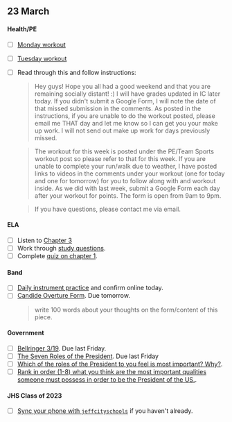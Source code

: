 ## 23 March

#### Health/PE

  * [ ] [Monday workout](https://youtu.be/AMsasySAi1M)
  * [ ] [Tuesday workout](https://youtu.be/-SSYX8sIOmM)
  * [ ] Read through this and follow instructions:
  
      >Hey guys! Hope you all had a good weekend and that you are remaining socially distant! :) I will have grades updated in IC later today. If you didn't submit a Google Form, I will note the date of that missed submission in the comments. As posted in the instructions, if you are unable to do the workout posted, please email me THAT day and let me know so I can get you your make up work. I will not send out make up work for days previously missed.

      >The workout for this week is posted under the PE/Team Sports workout post so please refer to that for this week. If you are unable to complete your run/walk due to weather, I have posted links to videos in the comments under your workout (one for today and one for tomorrow) for you to follow along with and workout inside. As we did with last week, submit a Google Form each day after your workout for points. The form is open from 9am to 9pm.

      >If you have questions, please contact me via email.


#### ELA

  * [ ] Listen to [Chapter 3](https://drive.google.com/open?id=1iZ-LkLW1R_GPo_M41Kt5rzB3hdxgWgsK&authuser=2)
  * [ ] Work through [study questions](https://classroom.google.com/u/2/c/NDAzODE2ODQ0MzRa/a/NjUzNzY3ODI1NDha/details).
  * [ ] Complete [quiz on chapter 1](https://classroom.google.com/u/2/c/NDAzODE2ODQ0MzRa/m/NjUzNDkxMDI4NTla/details).

#### Band

  * [ ] [Daily instrument practice](https://classroom.google.com/u/2/c/NDAzNzk1MTcxNDFa/a/NjQ4MzQyNzI2MDla/details) and confirm online today.
  * [ ] [Candide Overture Form](https://classroom.google.com/u/2/c/NDAzNzk1MTcxNDFa/a/NjQ3ODU5ODQyMjVa/details). Due tomorrow.
      >write 100 words about your thoughts on the form/content of this piece.

#### Government

  * [ ] [Bellringer 3/19](https://classroom.google.com/u/2/c/NDAzODQwODMwNDJa/sa/NjEzNjM2MTU5Mzha/details). Due last Friday.
  * [ ] [The Seven Roles of the President](https://classroom.google.com/u/2/c/NDAzODQwODMwNDJa/a/NjUwNjQ1NzExMzRa/details). Due last Friday
  * [ ] [Which of the roles of the President to you feel is most important? Why?](https://classroom.google.com/u/2/c/NDAzODQwODMwNDJa/sa/NjUwNjI4MDU0MjRa/details).
  * [ ] [Rank in order (1-8) what you think are the most important qualities someone must possess in order to be the President of the US.](https://classroom.google.com/u/2/c/NDAzODQwODMwNDJa/sa/NjU0NTg1ODczNTVa/details). 

#### JHS Class of 2023

  * [ ] [Sync your phone with `jeffcityschools`](https://www.youtube.com/watch?v=Te_Mx2CEJRo&feature=emb_logo) if you haven't already.
